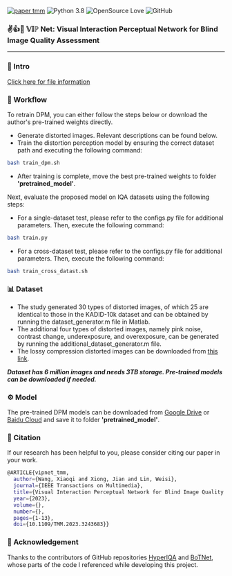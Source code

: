 [![paper tmm](https://img.shields.io/badge/paper-TMM-red)](https://ieeexplore.ieee.org/document/10041721)
![Python 3.8](https://img.shields.io/badge/python-3.8-green?logo=%22python%22)
![OpenSource Love](https://img.shields.io/badge/open%20source-%E2%9D%A4-green)
![GitHub](https://img.shields.io/github/license/XiaoqiWang/VIPNet)

### ✌️👍🚩 ${\mathbb{VIP}}$ Net: Visual Interaction Perceptual Network for Blind Image Quality Assessment
---
  
### :file_folder: Intro
[Click here for file information](./tree.md)
### :arrows_counterclockwise: Workflow
To retrain DPM, you can either follow the steps below or download the author's pre-trained weights directly.
*  Generate distorted images. Relevant descriptions can be found below.
* Train the distortion perception model by ensuring the correct dataset path and executing the following command:
```bash
bash train_dpm.sh
```
* After training is complete, move the best pre-trained weights to folder **'pretrained_model'**.
  
Next, evaluate the proposed model on IQA datasets using the following steps:
* For a single-dataset test, please refer to the configs.py file for additional parameters. Then, execute the following command:
```bash
bash train.py
```
* For a cross-dataset test, please refer to the configs.py file for additional parameters. Then, execute the following command:
```bash
bash train_cross_datast.sh
```
### :bar_chart: Dataset
* The study generated 30 types of distorted images, of which 25 are identical to those in the KADID-10k dataset and can be obtained by running the dataset_generator.m file in Matlab. 
* The additional four types of distorted images, namely pink noise, contrast change, underexposure, and overexposure, can be generated by running the additional_dataset_generator.m file. 
* The lossy compression distorted images can be downloaded from [this link]().

***Dataset has 6 million images and needs 3TB storage. Pre-trained models can be downloaded if needed.***

###  :gear: Model 
The pre-trained DPM models can be downloaded from [Google Drive](https://drive.google.com/file/d/16owETLc0opC0bbCC4AwVRIEUNi8oAAXm/view?usp=sharing "悬停显示") or  [Baidu Cloud](https://pan.baidu.com/s/1KZ2On4uLOIhPrhhnxiAd2g?pwd=3y0s "悬停显示") and save it to folder **'pretrained_model'**.

### :bookmark_tabs: Citation
If our research has been helpful to you, please consider citing our paper in your work.
```bash
@ARTICLE{vipnet_tmm,
  author={Wang, Xiaoqi and Xiong, Jian and Lin, Weisi},
  journal={IEEE Transactions on Multimedia}, 
  title={Visual Interaction Perceptual Network for Blind Image Quality Assessment}, 
  year={2023},
  volume={},
  number={},
  pages={1-13},
  doi={10.1109/TMM.2023.3243683}}

```
### 💖 Acknowledgement
Thanks to the contributors of GitHub repositories [HyperIQA](https://github.com/SSL92/hyperIQA) and [BoTNet](https://github.com/leaderj1001/BottleneckTransformers), whose parts of the code I referenced while developing this project.
